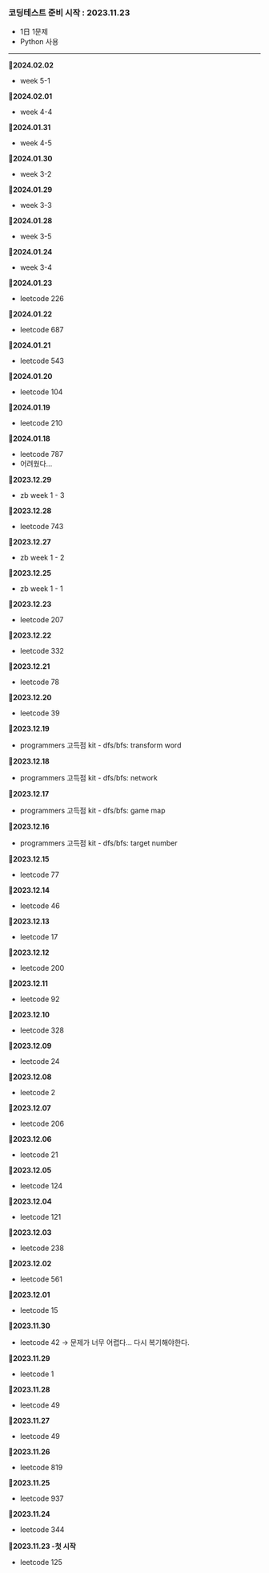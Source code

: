 ### 코딩테스트 준비 시작 : 2023.11.23
- 1日 1문제
- Python 사용

---
**📌2024.02.02**
- week 5-1

**📌2024.02.01**
- week 4-4

**📌2024.01.31**
- week 4-5

**📌2024.01.30**
- week 3-2

**📌2024.01.29**
- week 3-3

**📌2024.01.28**
- week 3-5

**📌2024.01.24**
- week 3-4

**📌2024.01.23**
- leetcode 226

**📌2024.01.22**
- leetcode 687

**📌2024.01.21**
- leetcode 543

**📌2024.01.20**
- leetcode 104

**📌2024.01.19**
- leetcode 210

**📌2024.01.18**
- leetcode 787
- 어려웠다...

**📌2023.12.29**
- zb week 1 - 3

**📌2023.12.28**
- leetcode 743

**📌2023.12.27**
- zb week 1 - 2

**📌2023.12.25**
- zb week 1 - 1

**📌2023.12.23**
- leetcode 207

**📌2023.12.22**
- leetcode 332

**📌2023.12.21**
- leetcode 78

**📌2023.12.20**
- leetcode 39

**📌2023.12.19**
- programmers 고득점 kit - dfs/bfs: transform word

**📌2023.12.18**
- programmers 고득점 kit - dfs/bfs: network

**📌2023.12.17**
- programmers 고득점 kit - dfs/bfs: game map

**📌2023.12.16**
- programmers 고득점 kit - dfs/bfs: target  number

**📌2023.12.15**
- leetcode 77

**📌2023.12.14**
- leetcode 46

**📌2023.12.13**
- leetcode 17

**📌2023.12.12**
- leetcode 200

**📌2023.12.11**
- leetcode 92

**📌2023.12.10**
- leetcode 328

**📌2023.12.09**
- leetcode 24

**📌2023.12.08**
- leetcode 2

**📌2023.12.07**
- leetcode 206

**📌2023.12.06**
- leetcode 21

**📌2023.12.05**
- leetcode 124

**📌2023.12.04**
- leetcode 121

**📌2023.12.03**
- leetcode 238

**📌2023.12.02**
- leetcode 561

**📌2023.12.01**
- leetcode 15

**📌2023.11.30**
- leetcode 42 → 문제가 너무 어렵다... 다시 복기해야한다.

**📌2023.11.29**
- leetcode 1

**📌2023.11.28**
- leetcode 49

**📌2023.11.27**
- leetcode 49

**📌2023.11.26**
- leetcode 819

**📌2023.11.25**
- leetcode 937

**📌2023.11.24**
- leetcode 344

**📌2023.11.23 -첫 시작**
- leetcode 125
